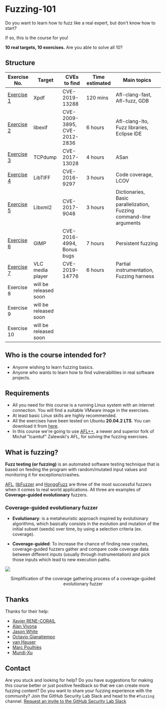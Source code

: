 # Fuzzing-101

Do you want to learn how to fuzz like a real expert, but don't know how to start?

If so, this is the course for you!

**10 real targets, 10 exercises.** Are you able to solve all 10?

## Structure

| Exercise No.  | Target | CVEs to find | Time estimated | Main topics |
| ------------- | ------------- | ------------- |  ------------- | ------------- |
| [Exercise 1](https://github.com/antonio-morales/Fuzzing101/tree/main/Exercise%201) | Xpdf  | CVE-2019-13288 | 120 mins | Afl-clang-fast, Afl-fuzz, GDB |
| [Exercise 2](https://github.com/antonio-morales/Fuzzing101/tree/main/Exercise%202)  | libexif  |  CVE-2009-3895, CVE-2012-2836 | 6 hours | Afl-clang-lto, Fuzz libraries, Eclipse IDE|
| [Exercise 3](https://github.com/antonio-morales/Fuzzing101/tree/main/Exercise%203)  | TCPdump  | CVE-2017-13028 | 4 hours | ASan |
| [Exercise 4](https://github.com/antonio-morales/Fuzzing101/tree/main/Exercise%204)  | LibTIFF  | CVE-2016-9297 | 3 hours | Code coverage, LCOV |
| [Exercise 5](https://github.com/antonio-morales/Fuzzing101/tree/main/Exercise%205)  | Libxml2  | CVE-2017-9048 | 3 hours | Dictionaries, Basic parallelization, Fuzzing command-line arguments  |
| [Exercise 6](https://github.com/antonio-morales/Fuzzing101/tree/main/Exercise%206)  | GIMP  | CVE-2016-4994, Bonus bugs | 7 hours | Persistent fuzzing |
| [Exercise 7](https://github.com/antonio-morales/Fuzzing101/tree/main/Exercise%207)  | VLC media player | CVE-2019-14776 | 6 hours | Partial instrumentation, Fuzzing harness |
| Exercise 8  | will be released soon  | | |
| Exercise 9  | will be released soon  | | |
| Exercise 10  | will be released soon  || |


## Who is the course intended for?
- Anyone wishing to learn fuzzing basics.
- Anyone who wants to learn how to find vulnerabilities in real software projects.

## Requirements
- All you need for this course is a running Linux system with an internet connection. You will find a suitable VMware image in the exercises.
- At least basic Linux skills are highly recommended.
- All the exercises have been tested on Ubuntu **20.04.2 LTS**. You can download it from [here](https://ubuntu.com/download/desktop/thank-you?version=20.04.2.0&architecture=amd64).
- In this course we're going to use [AFL++](https://github.com/AFLplusplus/AFLplusplus), a newer and superior fork of Michał "lcamtuf" Zalewski's AFL, for solving the fuzzing exercises.

## What is fuzzing?

**Fuzz testing (or fuzzing)** is an automated software testing technique that is based on feeding the program with random/mutated input values and monitoring it for exceptions/crashes.

[AFL](https://github.com/google/AFL), [libFuzzer](https://llvm.org/docs/LibFuzzer.html) and [HonggFuzz](https://github.com/google/honggfuzz) are three of the most successful fuzzers when it comes to real world applications. All three are examples of **Coverage-guided evolutionary** fuzzers.

###  Coverage-guided evolutionary fuzzer

- **Evolutionary**: is a metaheuristic approach inspired by evolutionary algorithms, which basically consists in the evolution and mutation of the initial subset (seeds) over time, by using a selection criteria (ex. coverage).

- **Coverage-guided**: To increase the chance of finding new crashes, coverage-guided fuzzers gather and compare code coverage data between different inputs (usually through instrumentation) and pick those inputs which lead to new execution paths.


<img src="./Diagram.png">

<p align="center">
  Simplification of the coverage gathering process of a coverage-guided evolutionary fuzzer
</p>

## Thanks

Thanks for their help:
- [Xavier RENE-CORAIL](https://github.com/xcorail)
- [Alan Vivona](https://github.com/alanvivona)
- [Jason White](https://github.com/misfir3)
- [Octavio Gianatiempo](https://github.com/ogianatiempo)
- [van Hauser](https://github.com/vanhauser-thc)
- [Marc Poulhiès](https://github.com/dkm)
- [Mundi-Xu](https://github.com/Mundi-Xu)

## Contact

Are you stuck and looking for help? Do you have suggestions for making this course better or just positive feedback so that we can create more fuzzing content?
Do you want to share your fuzzing experience with the community?
Join the GitHub Security Lab Slack and head to the `#fuzzing` channel. [Request an invite to the GitHub Security Lab Slack](mailto:securitylab-social@github.com?subject=Request%20an%20invite%20to%20the%20GitHub%20Security%20Lab%20Slack)

